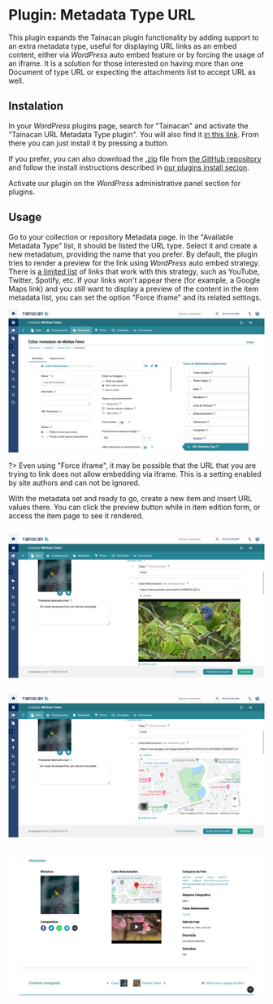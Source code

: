 # Plugin: Metadata Type URL

This plugin expands the Tainacan plugin functionality by adding support to an extra metadata type, useful for displaying URL links as an embed content, either via _WordPress_ auto embed feature or by forcing the usage of an iframe. It is a solution for those interested on having more than one Document of type URL or expecting the attachments list to accept URL as well.

## Instalation

In your _WordPress_ plugins page, search for "Tainacan" and activate the "Tainacan URL Metadata Type plugin". You will also find it [in this link](https://github.com/tainacan/tainacan-metadata-type-url ":ignore"). From there you can just install it by pressing a button.

If you prefer, you can also download the [.zip](https://github.com/tainacan/tainacan-metadata-type-url/releases ":ignore") file from [the GitHub repository](https://github.com/tainacan/tainacan-extra-viewmodes ":ignore") and follow the install instructions described in [our plugins install secion](/plugins#instaling-a-plugin).

Activate our plugin on the _WordPress_ administrative panel section for plugins.

## Usage

Go to your collection or repository Metadata page. In the "Available Metadata Type" list, it should be listed the URL type. Select it and create a new metadatum, providing the name that you prefer. By default, the plugin tries to render a preview for the link using _WordPress_ auto embed strategy. There is [a limited list](https://wordpress.org/support/article/embeds/#okay-so-what-sites-can-i-embed-from ":ignore") of links that work with this strategy, such as YouTube, Twitter, Spotify, etc. If your links won't appear there (for example, a Google Maps link) and you still want to display a preview of the content in the item metadata list, you can set the option "Force iframe" and its related settings.

![Screenshot of the metadata settings screen](/_assets/images/plugins_metadata_type_url_screenshot-1.png)

?> Even using "Force iframe", it may be possible that the URL that you are trying to link does not allow embedding via iframe. This is a setting enabled by site authors and can not be ignored.

With the metadata set and ready to go, create a new item and insert URL values there. You can click the preview button while in item edition form, or access the item page to see it rendered.

<div style="display: flex;flex-wrap: wrap; justify-content: space-around;">

![Screenshot of item creation form with an YouTube video](/_assets/images/plugins_metadata_type_url_screenshot-2.png ":size=380")

![Screenshot of item creation form with a Google Maps link](/_assets/images/plugins_metadata_type_url_screenshot-3.png ":size=380")

</div>

![Screenshot of the item page with the embeded links](/_assets/images/plugins_metadata_type_url_screenshot-4.png)
